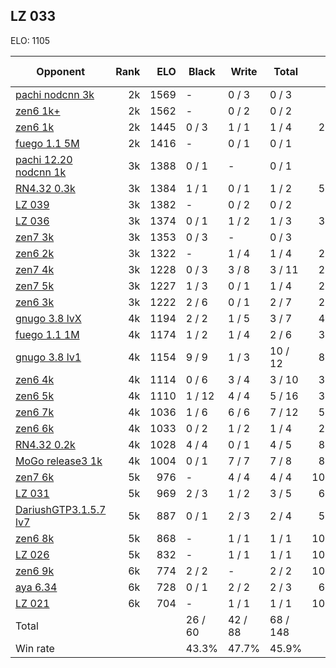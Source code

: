 ## LZ 033 ##

ELO: 1105

Opponent | Rank | ELO | Black | Write | Total | Win rate
---------|-----:|----:|-------|-------|-------|-------:
[pachi nodcnn 3k](pachi%20nodcnn%203k.md) | 2k | 1569 | - | 0 / 3 | 0 / 3 | 0.0%
[zen6 1k+](zen6%201k+.md) | 2k | 1562 | - | 0 / 2 | 0 / 2 | 0.0%
[zen6 1k](zen6%201k.md) | 2k | 1445 | 0 / 3 | 1 / 1 | 1 / 4 | 25.0%
[fuego 1.1 5M](fuego%201.1%205M.md) | 2k | 1416 | - | 0 / 1 | 0 / 1 | 0.0%
[pachi 12.20 nodcnn 1k](pachi%2012.20%20nodcnn%201k.md) | 3k | 1388 | 0 / 1 | - | 0 / 1 | 0.0%
[RN4.32 0.3k](RN4.32%200.3k.md) | 3k | 1384 | 1 / 1 | 0 / 1 | 1 / 2 | 50.0%
[LZ 039](LZ%20039.md) | 3k | 1382 | - | 0 / 2 | 0 / 2 | 0.0%
[LZ 036](LZ%20036.md) | 3k | 1374 | 0 / 1 | 1 / 2 | 1 / 3 | 33.3%
[zen7 3k](zen7%203k.md) | 3k | 1353 | 0 / 3 | - | 0 / 3 | 0.0%
[zen6 2k](zen6%202k.md) | 3k | 1322 | - | 1 / 4 | 1 / 4 | 25.0%
[zen7 4k](zen7%204k.md) | 3k | 1228 | 0 / 3 | 3 / 8 | 3 / 11 | 27.3%
[zen7 5k](zen7%205k.md) | 3k | 1227 | 1 / 3 | 0 / 1 | 1 / 4 | 25.0%
[zen6 3k](zen6%203k.md) | 3k | 1222 | 2 / 6 | 0 / 1 | 2 / 7 | 28.6%
[gnugo 3.8 lvX](gnugo%203.8%20lvX.md) | 4k | 1194 | 2 / 2 | 1 / 5 | 3 / 7 | 42.9%
[fuego 1.1 1M](fuego%201.1%201M.md) | 4k | 1174 | 1 / 2 | 1 / 4 | 2 / 6 | 33.3%
[gnugo 3.8 lv1](gnugo%203.8%20lv1.md) | 4k | 1154 | 9 / 9 | 1 / 3 | 10 / 12 | 83.3%
[zen6 4k](zen6%204k.md) | 4k | 1114 | 0 / 6 | 3 / 4 | 3 / 10 | 30.0%
[zen6 5k](zen6%205k.md) | 4k | 1110 | 1 / 12 | 4 / 4 | 5 / 16 | 31.3%
[zen6 7k](zen6%207k.md) | 4k | 1036 | 1 / 6 | 6 / 6 | 7 / 12 | 58.3%
[zen6 6k](zen6%206k.md) | 4k | 1033 | 0 / 2 | 1 / 2 | 1 / 4 | 25.0%
[RN4.32 0.2k](RN4.32%200.2k.md) | 4k | 1028 | 4 / 4 | 0 / 1 | 4 / 5 | 80.0%
[MoGo release3 1k](MoGo%20release3%201k.md) | 4k | 1004 | 0 / 1 | 7 / 7 | 7 / 8 | 87.5%
[zen7 6k](zen7%206k.md) | 5k | 976 | - | 4 / 4 | 4 / 4 | 100.0%
[LZ 031](LZ%20031.md) | 5k | 969 | 2 / 3 | 1 / 2 | 3 / 5 | 60.0%
[DariushGTP3.1.5.7 lv7](DariushGTP3.1.5.7%20lv7.md) | 5k | 887 | 0 / 1 | 2 / 3 | 2 / 4 | 50.0%
[zen6 8k](zen6%208k.md) | 5k | 868 | - | 1 / 1 | 1 / 1 | 100.0%
[LZ 026](LZ%20026.md) | 5k | 832 | - | 1 / 1 | 1 / 1 | 100.0%
[zen6 9k](zen6%209k.md) | 6k | 774 | 2 / 2 | - | 2 / 2 | 100.0%
[aya 6.34](aya%206.34.md) | 6k | 728 | 0 / 1 | 2 / 2 | 2 / 3 | 66.7%
[LZ 021](LZ%20021.md) | 6k | 704 | - | 1 / 1 | 1 / 1 | 100.0%
Total | | | 26 / 60 | 42 / 88 | 68 / 148 | 
Win rate| | | 43.3% | 47.7% | 45.9% | 
